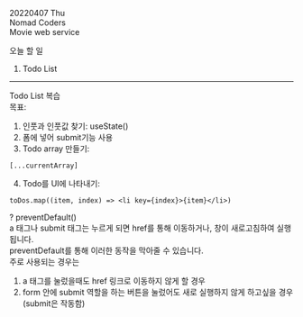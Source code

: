 20220407 Thu  
Nomad Coders  
Movie web service  

오늘 할 일  
1. Todo List  

___
Todo List 복습  
목표:  
1. 인풋과 인풋값 찾기: useState()  
2. 폼에 넣어 submit기능 사용  
3. Todo array 만들기:  
```
[...currentArray]  
```
4. Todo를 UI에 나타내기:  
```
toDos.map((item, index) => <li key={index}>{item}</li>)  
```

? preventDefault()  
a 태그나 submit 태그는 누르게 되면 href를 통해 이동하거나, 창이 새로고침하여 실행됩니다.  
preventDefault를 통해 이러한 동작을 막아줄 수 있습니다.  
주로 사용되는 경우는  
1. a 태그를 눌렀을때도 href 링크로 이동하지 않게 할 경우  
2. form 안에 submit 역할을 하는 버튼을 눌렀어도 새로 실행하지 않게 하고싶을 경우 (submit은 작동함)  
